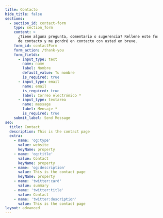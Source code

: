 ```yaml
---
title: Contacto
hide_title: false
sections:
  - section_id: contact-form
    type: section_form
    content: >
      ¿Tiene alguna pregunta, comentario o sugerencia? Rellene este formulario
      de contacto y me pondré en contacto con usted en breve.
    form_id: contactForm
    form_action: /thank-you
    form_fields:
      - input_type: text
        name: name
        label: Nombre
        default_value: Tu nombre
        is_required: true
      - input_type: email
        name: email
        is_required: true
        label: Correo electrónico *
      - input_type: textarea
        name: message
        label: Mensaje *
        is_required: true
    submit_label: Send Message
seo:
  title: Contact
  description: This is the contact page
  extra:
    - name: 'og:type'
      value: website
      keyName: property
    - name: 'og:title'
      value: Contact
      keyName: property
    - name: 'og:description'
      value: This is the contact page
      keyName: property
    - name: 'twitter:card'
      value: summary
    - name: 'twitter:title'
      value: Contact
    - name: 'twitter:description'
      value: This is the contact page
layout: advanced
---
```

